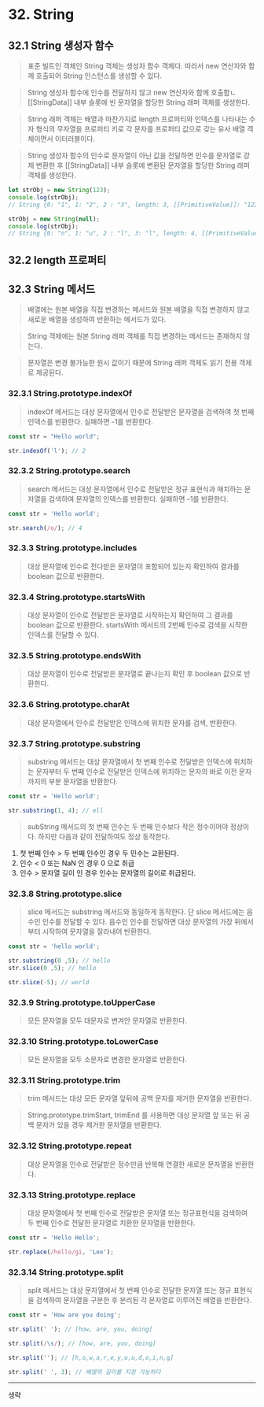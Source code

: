# 32. String

## 32.1 String 생성자 함수

> 표준 빌트인 객체인 String 객체는 생성자 함수 객체다. 따라서 new 연산자와 함께 호출되어 String 인스턴스를 생성할 수 있다.

> String 생성자 함수에 인수를 전달하지 않고 new 연산자와 함께 호출함ㄴ [[StringData]] 내부 슬롯에 빈 문자열을 할당한 String 래퍼 객체를 생성한다.

> String 래퍼 객체는 배열과 마찬가지로 length 프로퍼티와 인덱스를 나타내는 수자 형식의 무자열을 프로퍼티 키로
> 각 문자를 프로퍼티 값으로 갖는 유사 배열 객체이면서 이터러블이다.

> String 생성자 함수의 인수로 문자열이 아닌 값을 전달하면 인수를 문자열로 강제 변환한 후
> [[StringData]] 내부 슬롯에 변환된 문자열을 할당한 String 래퍼 객체를 생성한다.

```javascript
let strObj = new String(123);
console.log(strObj);
// String {0: "1", 1: "2", 2 : "3", length: 3, [[PrimitiveValue]]: "123"}

strObj = new String(null);
console.log(strObj);
// String {0: "n", 1: "u", 2 : "l", 3: "l", length: 4, [[PrimitiveValue]]: "null"}
```

## 32.2 length 프로퍼티

## 32.3 String 메서드

> 배열에는 원본 배열을 직접 변경하는 메서드와 원본 배열을 직접 변경하지 않고 새로운 배열을 생성하여 반환하는 메서드가 있다.

> String 객체에는 원본 String 래퍼 객체를 직접 변경하는 메서드는 존재하지 않는다.

> 문자열은 변경 불가능한 원시 값이기 때문에 String 래퍼 객체도 읽기 전용 객체로 제공된다.

### 32.3.1 String.prototype.indexOf

> indexOf 메서드는 대상 문자열에서 인수로 전달받은 문자열을 검색하여 첫 번째 인덱스를 반환한다. 실패하면 -1를 반환한다.

```javascript
const str = "Hello world";

str.indexOf('l'); // 2
```

### 32.3.2 String.prototype.search

> search 메서드는 대상 문자열에서 인수로 전달받은 정규 표현식과 매치하는 문자열을 검색하여 문자열의 인덱스를 반환한다. 실패하면 -1를 반환한다.

```javascript
const str = 'Hello world';

str.search(/o/); // 4
```

### 32.3.3 String.prototype.includes

> 대상 문자열에 인수로 전다받은 문자열이 포함되어 있는지 확인하여 결과를 boolean 값으로 반환한다.

### 32.3.4 String.prototype.startsWith

> 대상 문자열이 인수로 전달받은 문자열로 시작하는지 확인하여 그 결과를 boolean 값으로 반환한다.
> startsWith 메서드의 2번째 인수로 검색을 시작한 인덱스를 전달할 수 있다.

### 32.3.5 String.prototype.endsWith

> 대상 문자열이 인수로 전달받은 문자열로 끝나는지 확인 후 boolean 값으로 반환한다.

### 32.3.6 String.prototype.charAt

> 대상 문자열에서 인수로 전달받은 인덱스에 위치한 문자를 검색, 반환한다.

### 32.3.7 String.prototype.substring

> substring 메서드는 대상 문자열에서 첫 번째 인수로 전달받은 인덱스에 위치하는 문자부터 두 번째 인수로 전달받은
> 인덱스에 위치하는 문자의 바로 이전 문자까지의 부분 문자열을 반환한다.

```javascript
const str = 'Hello world';

str.substring(1, 4); // ell
```

> subString 메서드의 첫 번째 인수는 두 번째 인수보다 작은 정수이어야 정상이다.
> 하지만 다음과 같이 전달하여도 정상 동작한다.

1. 첫 번째 인수 > 두 번째 인수인 경우 두 민수는 교환된다.
2. 인수 < 0 또는 NaN 인 경우 0 으로 취급
3. 인수 > 문자열 길이 인 경우 인수는 문자열의 길이로 취급된다.

### 32.3.8 String.prototype.slice

> slice 메서드는 substring 메서드와 동일하게 동작한다. 단 slice 메서드에는 음수인 인수를 전달할 수 있다.
> 음수인 인수를 전달하면 대상 문자열의 가장 뒤에서부터 시작하여 문자열을 잘라내어 반환한다.

```javascript
const str = 'hello world';

str.substring(0 ,5); // hello
str.slice(0 ,5); // hello

str.slice(-5); // world
```

### 32.3.9 String.prototype.toUpperCase

> 모든 문자열을 모두 대문자로 변겨안 문자열로 반환한다.

### 32.3.10 String.prototype.toLowerCase

> 모든 문자열을 모두 소문자로 변경한 문자열로 반환한다.

### 32.3.11 String.prototype.trim

> trim 메서드는 대상 모든 문자열 앞뒤에 공백 문자를 제거한 문자열을 반환한다.

> String.prototype.trimStart, trimEnd 를 사용하면
> 대상 문자열 앞 또는 뒤 공백 문자가 있을 경우 제거한 문자열을 반환한다.

### 32.3.12 String.prototype.repeat

> 대상 문자열을 인수로 전달받은 정수만큼 반복해 연결한 새로운 문자열을 반환한다.

### 32.3.13 String.prototype.replace

> 대상 문자열에서 첫 번째 인수로 전달받은 문자열 또는 정규표현식을 검색하여 두 번째 인수로 전달한 문자열로 치환한 문자열을 반환한다.

```javascript
const str = 'Hello Hello';

str.replace(/hello/gi, 'Lee');
```

### 32.3.14 String.prototype.split

> split 메서드는 대상 문자열에서 첫 번째 인수로 전달한 문자열 또는 정규 표현식을 검색하여 문자열을 구분한 후
> 분리된 각 문자열로 이루어진 배열을 반환한다.

```javascript
const str = 'How are you doing';

str.split(' '); // [how, are, you, doing]

str.split(/\s/); // [how, are, you, doing]

str.split(''); // [h,o,w,a,r,e,y,o,u,d,o,i,n,g]

str.split(' ', 3); // 배열의 길이를 지정 가능하다
```

---

생략


